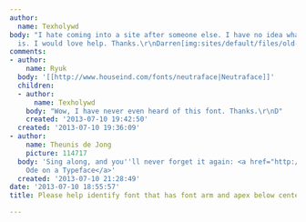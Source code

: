 ```yaml
---
author:
  name: Texholywd
body: "I hate coming into a site after someone else. I have no idea what this font
  is. I would love help. Thanks.\r\nDarren[img:sites/default/files/old-images/font2_6399.jpg]"
comments:
- author:
    name: Ryuk
  body: '[[http://www.houseind.com/fonts/neutraface|Neutraface]]'
  children:
  - author:
      name: Texholywd
    body: "Wow, I have never even heard of this font. Thanks.\r\nD"
    created: '2013-07-10 19:42:50'
  created: '2013-07-10 19:36:09'
- author:
    name: Theunis de Jong
    picture: 114717
  body: 'Sing along, and you''ll never forget it again: <a href="http://www.youtube.com/watch?v=xHCu28bfxSI">An
    Ode on a Typeface</a>'
  created: '2013-07-10 21:28:49'
date: '2013-07-10 18:55:57'
title: Please help identify font that has font arm and apex below center

---
```

